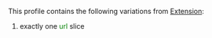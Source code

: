 This profile contains the following variations from [Extension](http://hl7.org/fhir/STU3/Extension):

1. exactly one <span style='color:green'>url</span> 
    slice
